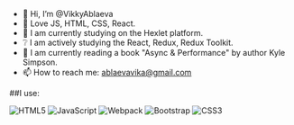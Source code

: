 - 👋 Hi, I’m @VikkyAblaeva
- 👀 Love JS, HTML, CSS, React.
- 🌱 I am currently studying on the Hexlet platform. 
- :grey_question: I am actively studying the React, Redux, Redux Toolkit.
- :book: I am currently reading a book "Async & Performance" by author Kyle Simpson.
- 📫 How to reach me: ablaevavika@gmail.com
  
##I use:
  
![HTML5](https://img.shields.io/badge/html5-%23E34F26.svg?style=for-the-badge&logo=html5&logoColor=white)
![JavaScript](https://img.shields.io/badge/javascript-%23323330.svg?style=for-the-badge&logo=javascript&logoColor=%23F7DF1E)
![Webpack](https://img.shields.io/badge/webpack-%238DD6F9.svg?style=for-the-badge&logo=webpack&logoColor=black)
![Bootstrap](https://img.shields.io/badge/bootstrap-%23563D7C.svg?style=for-the-badge&logo=bootstrap&logoColor=white)
![CSS3](https://img.shields.io/badge/CSS-239120?&style=for-the-badge&logo=css3&logoColor=white)



<!---
VikkyAblaeva/VikkyAblaeva is a ✨ special ✨ repository because its `README.md` (this file) appears on your GitHub profile.
You can click the Preview link to take a look at your changes.
--->
